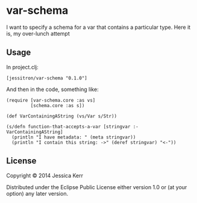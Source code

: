# var-schema

I want to specify a schema for a var that contains a particular type.
Here it is, my over-lunch attempt

## Usage

In project.clj:

    [jessitron/var-schema "0.1.0"]

And then in the code, something like:

    (require [var-schema.core :as vs]
             [schema.core :as s])

    (def VarContainingAString (vs/Var s/Str))

    (s/defn function-that-accepts-a-var [stringvar :- VarContainingAString]
      (println "I have metadata: " (meta stringvar))
      (println "I contain this string: ->" (deref stringvar) "<-"))

## License

Copyright © 2014 Jessica Kerr

Distributed under the Eclipse Public License either version 1.0 or (at
your option) any later version.
